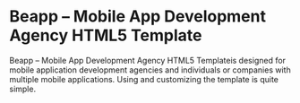# Beapp – Mobile App Development Agency HTML5 Template 
Beapp – Mobile App Development Agency HTML5 Templateis designed for mobile application development agencies and individuals or companies with multiple mobile applications. Using and customizing the template is quite simple.
